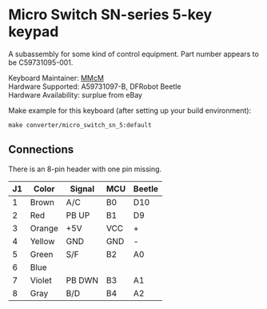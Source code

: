 # Micro Switch SN-series 5-key keypad

A subassembly for some kind of control equipment. Part number appears to be C59731095-001.

Keyboard Maintainer: [MMcM](https://github.com/MMcM)  
Hardware Supported: A59731097-B, DFRobot Beetle  
Hardware Availability: surplue from eBay

Make example for this keyboard (after setting up your build environment):

    make converter/micro_switch_sn_5:default

## Connections

There is an 8-pin header with one pin missing.

| J1 | Color  | Signal | MCU | Beetle | 
|----|--------|--------|-----|--------|
| 1  | Brown  | A/C    | B0  | D10    |
| 2  | Red    | PB UP  | B1  | D9     |
| 3  | Orange | +5V    | VCC | +      |
| 4  | Yellow | GND    | GND | -      |
| 5  | Green  | S/F    | B2  | A0     |
| 6  | Blue   |        |     |        |
| 7  | Violet | PB DWN | B3  | A1     |
| 8  | Gray   | B/D    | B4  | A2     |
